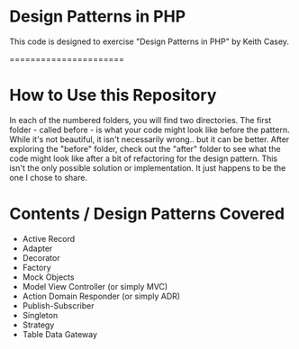 Design Patterns in PHP
======================

This code is designed to exercise "Design Patterns in PHP" by Keith Casey.

======================

# How to Use this Repository

In each of the numbered folders, you will find two directories. The first folder - called before - is what your code
 might look like before the pattern. While it's not beautiful, it isn't necessarily wrong.. but it can be better. After
 exploring the "before" folder, check out the "after" folder to see what the code might look like after a bit of
 refactoring for the design pattern. This isn't the only possible solution or implementation. It just happens to be
 the one I chose to share.

# Contents / Design Patterns Covered

* Active Record
* Adapter
* Decorator
* Factory
* Mock Objects
* Model View Controller (or simply MVC)
* Action Domain Responder (or simply ADR)
* Publish-Subscriber
* Singleton
* Strategy
* Table Data Gateway